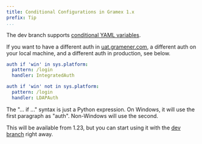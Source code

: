 ```yaml
---
title: Conditional Configurations in Gramex 1.x
prefix: Tip
...
```


The dev branch supports [conditional YAML variables](../config/#conditions).

If you want to have a different auth in [uat.gramener.com](https://uat.gramener.com), a different auth on your local machine, and a different auth in production, see below.

```yaml
auth if 'win' in sys.platform:
  pattern: /login
  handler: IntegratedAuth

auth if 'win' not in sys.platform:
  pattern: /login
  handler: LDAPAuth
```

The "... if ..." syntax is just a Python expression. On Windows, it will use the first paragraph as "auth". Non-Windows will use the second.

This will be available from 1.23, but you can start using it with the [dev branch](https://github.com/gramener/gramex/tree/dev/) right away.
